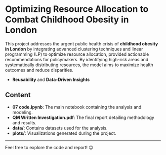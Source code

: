 # Optimizing Resource Allocation to Combat Childhood Obesity in London  

This project addresses the urgent public health crisis of **childhood obesity in London** by integrating advanced clustering techniques and linear programming (LP) to optimize resource allocation, provided actionable recommendations for policymakers. By identifying high-risk areas and systematically distributing resources, the model aims to maximize health outcomes and reduce disparities.  

- **Reusability** and **Data-Driven Insights**

## Content

- **07 code.ipynb**: The main notebook containing the analysis and modeling.  
- **QM Written Investigation.pdf**: The final report detailing methodology and results.  
- **data/**: Contains datasets used for the analysis.  
- **plots/**: Visualizations generated during the project.  

---  

Feel free to explore the code and report! 😊

